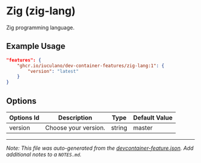 
# Zig (zig-lang)

Zig programming language.

## Example Usage

```json
"features": {
    "ghcr.io/iuculano/dev-container-features/zig-lang:1": {
        "version": "latest"
    }
}
```

## Options

| Options Id | Description | Type | Default Value |
|-----|-----|-----|-----|
| version | Choose your version. | string | master |



---

_Note: This file was auto-generated from the [devcontainer-feature.json](https://github.com/iuculano/dev-container-features/blob/main/src/zig-lang/devcontainer-feature.json).  Add additional notes to a `NOTES.md`._
